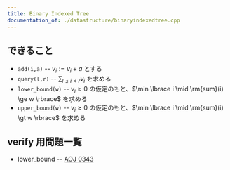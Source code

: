 ```yaml
---
title: Binary Indexed Tree
documentation_of: ./datastructure/binaryindexedtree.cpp
---
```


## できること
- `add(i,a)`
-- $v_i := v_i + a$ とする
- `query(l,r)`
-- $\sum_{l \leq i \lt r} v_i$ を求める
- `lower_bound(w)`
-- $v_i \geq 0$ の仮定のもと、$\min \lbrace i \mid \rm{sum}(i) \ge w \rbrace$ を求める
- `upper_bound(w)`
-- $v_i \geq 0$ の仮定のもと、$\min \lbrace i \mid \rm{sum}(i) \gt w \rbrace$ を求める

## verify 用問題一覧
- lower_bound
-- [AOJ 0343](http://judge.u-aizu.ac.jp/onlinejudge/description.jsp?id=0343)
